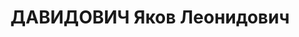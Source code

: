 ---
title: ДАВИДОВИЧ Яков Леонидович
description: 'Род. в 1897, г. Соль-Илецк, еврей, обр.: окончил Петроградский горный
  институт в 1924 г., б/п. Проживал: г. Уфа, ул. Достоевского, д. 58, кв. 3. Главный
  геолог треста Башнефть

  Арестован 08.01.1937. Обв. по ст. ст. 58-6-7-8-11 УК РСФСР. Приговор: выездная сессия
  ВК ВС СССР в г. Уфа, 25.12.1937 – ВМН. Расстрелян 25.12.1937, г.Уфа'
---